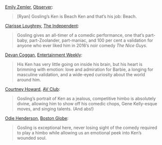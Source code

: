 <!-- Ryan Gosling -->
[Emily Zemler](https://twitter.com/emilyzemler), [Observer](https://observer.com/2023/07/barbie-review-hilarious-heart-warming-rebellious-and-full-of-sunshine/):

> [Ryan] Gosling’s Ken is Beach Ken and that’s his job: Beach.

[Clarisse Loughrey](https://twitter.com/clarisselou), [The Independent](https://www.independent.co.uk/arts-entertainment/films/reviews/barbie-film-movie-review-b2380412.html):

> Gosling gives an all-timer of a comedic performance, one that’s part-baby, part-Zoolander, part-maniac, and 100 per cent a validation for anyone who ever liked him in 2016’s noir comedy _The Nice Guys_.

[Devan Coggan](https://twitter.com/devancoggan), [Entertainment Weekly](https://ew.com/movies/movie-reviews/barbie-review/):

> His Ken has very little going on inside his brain, but his heart is brimming with emotion: love and admiration for Barbie, a longing for masculine validation, and a wide-eyed curiosity about the world around him.

[Courtney Howard](https://twitter.com/Lulamaybelle), [AV Club](https://www.avclub.com/barbie-movie-review-margot-robbie-greta-gerwig-1850646537):

> Gosling’s portrait of Ken as a jealous, competitive himbo is absolutely divine, allowing him to show off his comedic chops, Gene Kelly-esque moves, and singing talents. (And abs!)

[Odie Henderson](https://bsky.app/profile/odienator.bsky.social), [Boston Globe](https://www.bostonglobe.com/2023/07/18/arts/dont-even-try-put-this-barbie-box/):

> Gosling is exceptional here, never losing sight of the comedy required to play a himbo while allowing us an emotional peek into Ken’s wounded soul.